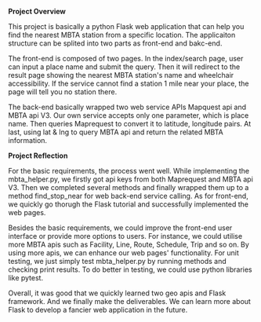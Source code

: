 **Project Overview**

This project is basically a python Flask web application that can help you find the nearest MBTA station from a specific location. The applicaiton structure can be splited into two parts as front-end and bakc-end. 

The front-end is composed of two pages. In the index/search page, user can input a place name and submit the query. Then it will redirect to the result page showing the nearest MBTA station's name and wheelchair accessibility. If the service cannot find a station 1 mile near your place, the page will tell you no station there.

The back-end basically wrapped two web service APIs Mapquest api and MBTA api V3. Our own service accepts only one parameter, which is place name. Then queries Maprequest to convert it to latitude, longitude pairs. At last, using lat & lng to query MBTA api and return the related MBTA information.

**Project Reflection**

For the basic requirements, the process went well. While implementing the mbta_helper.py, we firstly got api keys from both Maprequest and MBTA api V3. Then we completed several methods and finally wrapped them up to a method find_stop_near for web back-end service calling. As for front-end, we quickly go thorugh the Flask tutorial and successfully implemented the web pages.

Besides the basic requirements, we could improve the front-end user interface or provide more options to users. For instance, we could utilise more MBTA apis such as Facility, Line, Route, Schedule, Trip and so on. By using more apis, we can enhance our web pages' functionality. For unit testing, we just simply test mbta_helper.py by running methods and checking print results. To do better in testing, we could use python libraries like pytest.

Overall, it was good that we quickly learned two geo apis and Flask framework. And we finally make the deliverables. We can learn more about Flask to develop a fancier web application in the future.